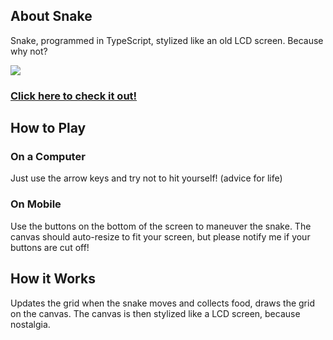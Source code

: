 ## About Snake
Snake, programmed in TypeScript, stylized like an old LCD screen. Because why not?

[![](http://idreesinc.com/wp-content/uploads/snake.gif)](http://apps.introcs.com/idrees/snake/snake)

### [Click here to check it out!](http://apps.introcs.com/idrees/snake/snake)

## How to Play
### On a Computer
Just use the arrow keys and try not to hit yourself! (advice for life)

### On Mobile
Use the buttons on the bottom of the screen to maneuver the snake. The canvas should auto-resize to fit your screen, but please notify me if your buttons are cut off!

## How it Works
Updates the grid when the snake moves and collects food, draws the grid on the canvas. The canvas is then stylized like a LCD screen, because nostalgia.

